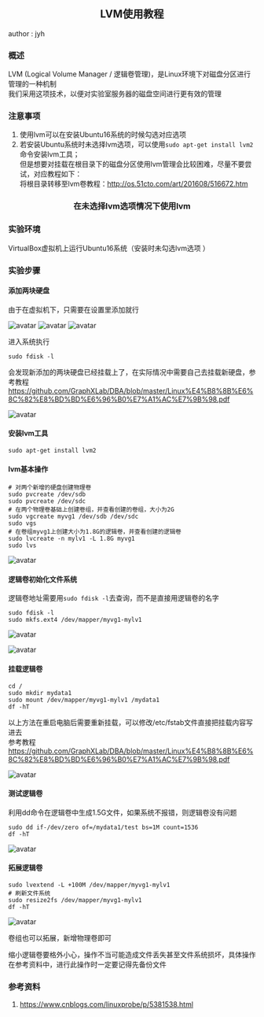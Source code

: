 ## <center>**LVM使用教程**</center>
author : jyh
### **概述**

LVM (Logical Volume Manager / 逻辑卷管理)，是Linux环境下对磁盘分区进行管理的一种机制 \
我们采用这项技术，以便对实验室服务器的磁盘空间进行更有效的管理

### **注意事项**

1. 使用lvm可以在安装Ubuntu16系统的时候勾选对应选项
2. 若安装Ubuntu系统时未选择lvm选项，可以使用`sudo apt-get install lvm2`命令安装lvm工具； \
但是想要对挂载在根目录下的磁盘分区使用lvm管理会比较困难，尽量不要尝试，对应教程如下： \
将根目录转移至lvm卷教程：http://os.51cto.com/art/201608/516672.htm


### <center>**在未选择lvm选项情况下使用lvm**<center>

###  **实验环境**
VirtualBox虚拟机上运行Ubuntu16系统（安装时未勾选lvm选项
）

### **实验步骤**

####  **添加两块硬盘**

由于在虚拟机下，只需要在设置里添加就行

![avatar](./pic/virtualBox-newDisk-1.png)
![avatar](./pic/virtualBox-newDisk-2.png)
![avatar](./pic/virtualBox-newDisk-3.png)

进入系统执行
```shell
sudo fdisk -l
```
会发现新添加的两块硬盘已经挂载上了，在实际情况中需要自己去挂载新硬盘，参考教程 https://github.com/GraphXLab/DBA/blob/master/Linux%E4%B8%8B%E6%8C%82%E8%BD%BD%E6%96%B0%E7%A1%AC%E7%9B%98.pdf

![avatar](./pic/lvm-fdisk-1.png)

#### **安装lvm工具**

```shell
sudo apt-get install lvm2
```

####  **lvm基本操作**

```shell
# 对两个新增的硬盘创建物理卷
sudo pvcreate /dev/sdb
sudo pvcreate /dev/sdc
# 在两个物理卷基础上创建卷组，并查看创建的卷组，大小为2G
sudo vgcreate myvg1 /dev/sdb /dev/sdc
sudo vgs
# 在卷组myvg1上创建大小为1.8G的逻辑卷，并查看创建的逻辑卷
sudo lvcreate -n mylv1 -L 1.8G myvg1
sudo lvs
```

![avatar](./pic/lvm-op-1.png)

####  **逻辑卷初始化文件系统**

逻辑卷地址需要用`sudo fdisk -l`去查询，而不是直接用逻辑卷的名字
```shell
sudo fdisk -l
sudo mkfs.ext4 /dev/mapper/myvg1-mylv1
```

![avatar](./pic/lvm-fdisk-2.png)

![avatar](./pic/lvm-mkfs-1.png)

####  **挂载逻辑卷**

```shell
cd /
sudo mkdir mydata1
sudo mount /dev/mapper/myvg1-mylv1 /mydata1
df -hT
```
以上方法在重启电脑后需要重新挂载，可以修改/etc/fstab文件直接把挂载内容写进去 \
参考教程 https://github.com/GraphXLab/DBA/blob/master/Linux%E4%B8%8B%E6%8C%82%E8%BD%BD%E6%96%B0%E7%A1%AC%E7%9B%98.pdf

![avatar](./pic/lvm-mount-1.png)

#### **测试逻辑卷**

利用dd命令在逻辑卷中生成1.5G文件，如果系统不报错，则逻辑卷没有问题
```shell
sudo dd if-/dev/zero of=/mydata1/test bs=1M count=1536
df -hT
```

![avatar](./pic/lvm-dd-1.png)

#### **拓展逻辑卷**

```shell
sudo lvextend -L +100M /dev/mapper/myvg1-mylv1
# 刷新文件系统
sudo resize2fs /dev/mapper/myvg1-mylv1
df -hT
```

![avatar](./pic/lvm-extend-1.png)

卷组也可以拓展，新增物理卷即可

缩小逻辑卷要格外小心，操作不当可能造成文件丢失甚至文件系统损坏，具体操作在参考资料中，进行此操作时一定要记得先备份文件

### **参考资料**
1. https://www.cnblogs.com/linuxprobe/p/5381538.html
